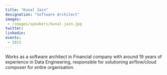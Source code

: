 ```yaml
---
title: "Kunal Jain"
designation: "Software Architect"
images:
 - /images/speakers/kunal-jain.jpg
twitter: 
linkedin: 
events:
 - 2023
---
```


Works as a software architect in Financial company with around 19 years of experience in Data Engineering, responsible for solutioning airflow/cloud composer for entire organisation.
